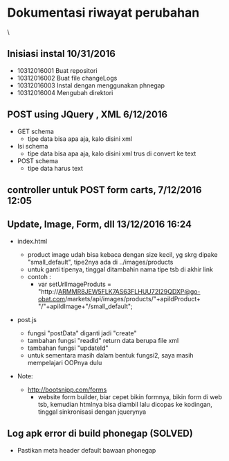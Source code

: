 # Dokumentasi riwayat perubahan
\
## Inisiasi instal 10/31/2016
- 10312016001 Buat repositori
- 10312016002 Buat file changeLogs
- 10312016003 Instal dengan menggunakan phnegap
- 10312016004 Mengubah direktori

## POST using JQuery , XML 6/12/2016

- GET schema
	- tipe data bisa apa aja, kalo disini xml
- Isi schema
	- tipe data bisa apa aja, kalo disini xml trus di convert ke text
- POST schema
	- tipe data harus text
	
## controller untuk POST form carts, 7/12/2016 12:05

## Update, Image, Form, dll 13/12/2016 16:24
- index.html
	- product image udah bisa kebaca dengan size kecil, yg skrg dipake "small_default", tipe2nya ada di ../images/products
	- untuk ganti tipenya, tinggal ditambahin nama tipe tsb di akhir link
	- contoh :
		- var setUrlImageProduts = "http://ARMMR8JEW5FLK7AS63FLHUU72I29QDXP@go-obat.com/markets/api/images/products/"+apiIdProduct+
			"/"+apiIdImage+"/small_default";
		
- post.js
	- fungsi "postData" diganti jadi "create"
	- tambahan fungsi "readId"
		return data berupa file xml
	- tambahan fungsi "updateId"
	- untuk sementara masih dalam bentuk fungsi2, saya masih mempelajari OOPnya dulu
	
- Note:
	- http://bootsnipp.com/forms
		- website form builder, biar cepet bikin formnya, bikin form di web tsb, kemudian htmlnya bisa diambil lalu dicopas ke kodingan,
			tinggal sinkronisasi dengan jquerynya
			
## Log apk error di build phonegap (SOLVED)
  - Pastikan meta header default bawaan phonegap